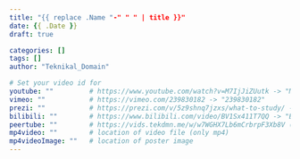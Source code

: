 ```yaml
---
title: "{{ replace .Name "-" " " | title }}"
date: {{ .Date }}
draft: true

categories: []
tags: []
author: "Teknikal_Domain"

# Set your video id for
youtube: ""         # https://www.youtube.com/watch?v=M7IjJiZUutk -> "M7IjJiZUutk"
vimeo: ""           # https://vimeo.com/239830182 -> "239830182"
prezi: ""           # https://prezi.com/v/5z9shnq7jzxs/what-to-study/ -> "5z9shnq7jzxs"
bilibili: ""        # https://www.bilibili.com/video/BV1Sx411T7QQ -> "BV1Sx411T7QQ"
peertube: ""        # https://vids.tekdmn.me/w/w7WGHX7Lb6mCrbrpF3Xb8V (entire URL)
mp4video: ""        # location of video file (only mp4) 
mp4videoImage: ""   # location of poster image 
---
```

